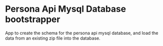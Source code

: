 # Persona Api Mysql Database bootstrapper
App to create the schema for the persona api mysql database, and load the data from an existing zip file into the database.